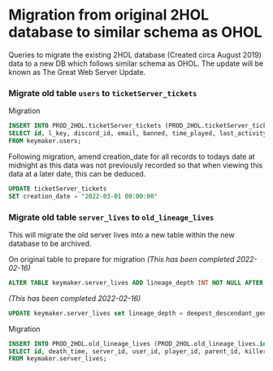 # Migration from original 2HOL database to similar schema as OHOL
Queries to migrate the existing 2HOL database (Created circa August 2019) data to a new DB which follows similar schema as OHOL.
The update will be known as The Great Web Server Update.

### Migrate old table `users` to `ticketServer_tickets`
Migration
```SQL
INSERT INTO PROD_2HOL.ticketServer_tickets (PROD_2HOL.ticketServer_tickets.key_id, PROD_2HOL.ticketServer_tickets.login_key, PROD_2HOL.ticketServer_tickets.discord_id, PROD_2HOL.ticketServer_tickets.email, PROD_2HOL.ticketServer_tickets.blocked, PROD_2HOL.ticketServer_tickets.time_played, PROD_2HOL.ticketServer_tickets.last_activity)
SELECT id, l_key, discord_id, email, banned, time_played, last_activity
FROM keymaker.users;
```

Following migration, amend creation_date for all records to todays date at midnight as this data was not previously recorded so that when viewing this data at a later date, this can be deduced.
```SQL
UPDATE ticketServer_tickets
SET creation_date = "2022-03-01 00:00:00"
```

### Migrate old table `server_lives` to `old_lineage_lives`
This will migrate the old server lives into a new table within the new database to be archived.

On original table to prepare for migration *(This has been completed 2022-02-16)*
```SQL
ALTER TABLE keymaker.server_lives ADD lineage_depth INT NOT NULL AFTER deepest_descendant_life_id;
```

*(This has been completed 2022-02-16)*
```SQL
UPDATE keymaker.server_lives set lineage_depth = deepest_descendant_generation - generation WHERE deepest_descendant_generation != -1 and generation != -1;
```

Migration
```SQL
INSERT INTO PROD_2HOL.old_lineage_lives (PROD_2HOL.old_lineage_lives.id, PROD_2HOL.old_lineage_lives.death_time, PROD_2HOL.old_lineage_lives.server_id, PROD_2HOL.old_lineage_lives.user_id, PROD_2HOL.old_lineage_lives.player_id, PROD_2HOL.old_lineage_lives.parent_id, PROD_2HOL.old_lineage_lives.killer_id, PROD_2HOL.old_lineage_lives.death_cause, PROD_2HOL.old_lineage_lives.display_id, PROD_2HOL.old_lineage_lives.age, PROD_2HOL.old_lineage_lives.name, PROD_2HOL.old_lineage_lives.male, PROD_2HOL.old_lineage_lives.last_words, PROD_2HOL.old_lineage_lives.generation, PROD_2HOL.old_lineage_lives.eve_life_id, PROD_2HOL.old_lineage_lives.deepest_descendant_generation, PROD_2HOL.old_lineage_lives.deepest_descendant_life_id, PROD_2HOL.old_lineage_lives.lineage_depth)
SELECT id, death_time, server_id, user_id, player_id, parent_id, killer_id, death_cause, display_id, age, name, male, last_words, generation, eve_life_id, deepest_descendant_generation, deepest_descendant_life_id, lineage_depth
FROM keymaker.server_lives;
```